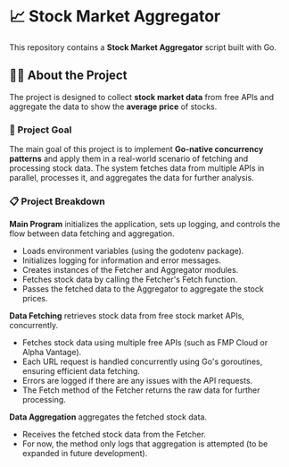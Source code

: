 # 📈 Stock Market Aggregator

This repository contains a **Stock Market Aggregator** script built with Go.

## 🧑‍💻 About the Project

The project is designed to collect **stock market data** from free APIs and aggregate the data to show the **average price** of stocks.

### 🎯 Project Goal

The main goal of this project is to implement **Go-native concurrency patterns** and apply them in a real-world scenario of fetching and processing stock data. The system fetches data from multiple APIs in parallel, processes it, and aggregates the data for further analysis.

### 📋 Project Breakdown

**Main Program** initializes the application, sets up logging, and controls the flow between data fetching and aggregation.

- Loads environment variables (using the godotenv package).
- Initializes logging for information and error messages.
- Creates instances of the Fetcher and Aggregator modules.
- Fetches stock data by calling the Fetcher's Fetch function.
- Passes the fetched data to the Aggregator to aggregate the stock prices.

**Data Fetching** retrieves stock data from free stock market APIs, concurrently.

- Fetches stock data using multiple free APIs (such as FMP Cloud or Alpha Vantage).
- Each URL request is handled concurrently using Go's goroutines, ensuring efficient data fetching.
- Errors are logged if there are any issues with the API requests.
- The Fetch method of the Fetcher returns the raw data for further processing.

**Data Aggregation** aggregates the fetched stock data.

- Receives the fetched stock data from the Fetcher.
- For now, the method only logs that aggregation is attempted (to be expanded in future development).
